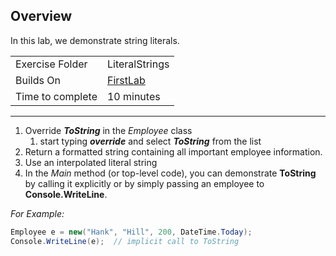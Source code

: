 ﻿## Overview
In this lab, we demonstrate string literals.

| | |
| --------- | --------------------------- |
| Exercise Folder | LiteralStrings |
| Builds On | [FirstLab](../FirstLab) |
| Time to complete | 10 minutes

---

1. Override ***ToString*** in the *Employee* class
    1. start typing ***override*** and select ***ToString*** from the list
1. Return a formatted string containing all important employee information.
1. Use an interpolated literal string
1. In the *Main* method (or top-level code), you can demonstrate **ToString** by calling it explicitly or by simply passing an employee to **Console.WriteLine**.

*For Example:*
```csharp
Employee e = new("Hank", "Hill", 200, DateTime.Today);
Console.WriteLine(e);  // implicit call to ToString
```




